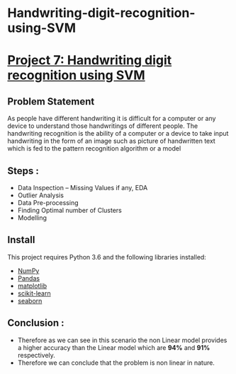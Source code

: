 # Handwriting-digit-recognition-using-SVM

# [Project  7: Handwriting digit recognition using SVM](https://github.com/sbsahane12/Handwriting-digit-recognition-using-SVM.git) 
## Problem Statement
As people have different handwriting it is difficult for a computer or any device to understand those handwritings of different people. The handwriting recognition is the ability of a computer or a device to take input handwriting in the form of an image such as picture of handwritten text which is fed to the pattern recognition algorithm or a model
## Steps :
- Data Inspection – Missing Values if any, EDA
- Outlier Analysis
- Data Pre-processing
- Finding Optimal number of Clusters
- Modelling
## Install
This project requires Python 3.6 and the following libraries installed:
- [NumPy](http://www.numpy.org/)
- [Pandas](http://pandas.pydata.org)
- [matplotlib](http://matplotlib.org/)
- [scikit-learn](http://scikit-learn.org/stable/)
- [seaborn](https://seaborn.pydata.org/)
## Conclusion : 
- Therefore as we can see in this scenario the non Linear model provides a higher accuracy than the Linear model which are **94%** and **91%** respectively.  
- Therefore we can conclude that the problem is non linear in nature.
